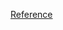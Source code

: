 [Reference](https://www.analyticsvidhya.com/blog/2021/09/what-are-n-grams-and-how-to-implement-them-in-python/)
